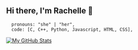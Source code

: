 ## Hi there, I'm Rachelle :shell:

```
  pronouns: "she" | "her",
  code: [C, C++, Python, Javascript, HTML, CSS],
```

[![My GitHub Stats](https://github-readme-stats.vercel.app/api/?username=rachellefontanilla&count_private=true&theme=buefy&showicons=true)](https://github.com/rachellefontanilla)

